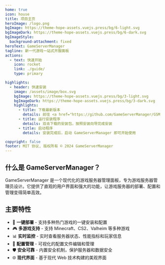 ```yaml
---
home: true
icon: house
title: 项目主页
heroImage: /logo.png
bgImage: https://theme-hope-assets.vuejs.press/bg/6-light.svg
bgImageDark: https://theme-hope-assets.vuejs.press/bg/6-dark.svg
bgImageStyle:
  background-attachment: fixed
heroText: GameServerManager
tagline: 新一代游戏一站式开服面板
actions:
  - text: 快速开始
    icon: rocket
    link: ./guide/
    type: primary

highlights:
  - header: 快速安装
    image: /assets/image/box.svg
    bgImage: https://theme-hope-assets.vuejs.press/bg/3-light.svg
    bgImageDark: https://theme-hope-assets.vuejs.press/bg/3-dark.svg
    highlights:
      - title: 下载最新版本
        details: 前往 <a href="https://github.com/GameServerManager/GSManager3/releases" target="_blank">GitHub Releases</a> 下载最新版本的安装包
      - title: 运行安装程序
        details: 双击下载的安装包，按照安装向导完成安装
      - title: 启动程序
        details: 安装完成后，启动 GameServerManager 即可开始使用

copyright: false
footer: MIT 协议, 版权所有 © 2024 GameServerManager
---
```


## 什么是 GameServerManager？

GameServerManager 是一个现代化的游戏服务器管理面板，专为游戏服务器管理员设计。它提供了直观的用户界面和强大的功能，让游戏服务器的部署、配置和管理变得简单高效。

## 主要特性

- 🚀 **一键部署** - 支持多种热门游戏的一键安装和配置
- 🎮 **多游戏支持** - 支持 Minecraft、CS2、Valheim 等多种游戏
- 📊 **实时监控** - 实时查看服务器状态、性能指标和玩家信息
- 🔧 **配置管理** - 可视化的配置文件编辑和管理
- 🛡️ **安全可靠** - 内置安全机制，保护服务器和数据安全
- 🌐 **现代界面** - 基于现代 Web 技术构建的美观界面
